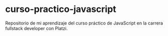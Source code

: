 # curso-practico-javascript
Repositorio de mi aprendizaje del curso práctico de JavaScript en la carrera fullstack developer con Platzi. 

